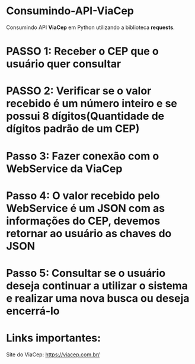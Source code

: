 # Consumindo-API-ViaCep
Consumindo API <strong>ViaCep</strong> em Python utilizando a biblioteca <strong>requests</strong>.<br/>

# PASSO 1: Receber o CEP que o usuário quer consultar
# PASSO 2: Verificar se o valor recebido é um número inteiro e se possui 8 dígitos(Quantidade de dígitos padrão de um CEP)
# Passo 3: Fazer conexão com o WebService da ViaCep
# Passo 4: O valor recebido pelo WebService é um JSON com as informações do CEP, devemos retornar ao usuário as chaves do JSON
# Passo 5: Consultar se o usuário deseja continuar a utilizar o sistema e realizar uma nova busca ou deseja encerrá-lo

# Links importantes: <br/>
Site do ViaCep: https://viacep.com.br/

